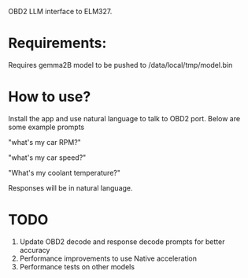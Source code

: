 OBD2 LLM interface to ELM327.



Requirements:
=============

Requires gemma2B model to be pushed to /data/local/tmp/model.bin

How to use?
==========
Install the app and use natural language to talk to OBD2 port. Below are some example prompts


"what's my car RPM?"

"what's my car speed?"

"What's my coolant temperature?"

Responses will be in natural language.


TODO
====
1. Update OBD2 decode and response decode prompts for better accuracy
2. Performance improvements to use Native acceleration
3. Performance tests on other models
 

